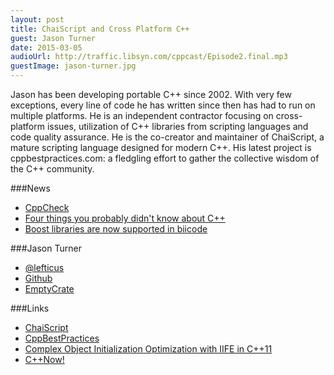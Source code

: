 ```yaml
---
layout: post
title: ChaiScript and Cross Platform C++
guest: Jason Turner
date: 2015-03-05
audioUrl: http://traffic.libsyn.com/cppcast/Episode2.final.mp3
guestImage: jason-turner.jpg
---
```


Jason has been developing portable C++ since 2002. With very few exceptions, every line of code he has written since then has had to run on multiple platforms. He is an independent contractor focusing on cross-platform issues, utilization of C++ libraries from scripting languages and code quality assurance. He is the co-creator and maintainer of ChaiScript, a mature scripting language designed for modern C++. His latest project is cppbestpractices.com: a fledgling effort to gather the collective wisdom of the C++ community.

###News

 - [CppCheck](https://isocpp.org/blog/2015/02/cppcheck)
 - [Four things you probably didn't know about C++](http://cogitolearning.co.uk/?p=1669)
 - [Boost libraries are now supported in biicode](http://blog.biicode.com/dependency-management-boost-libraries/)
 
###Jason Turner

 - [@lefticus](https://twitter.com/lefticus)
 - [Github](http://www.github.com/lefticus)
 - [EmptyCrate](http://blog.emptycrate.com/)
 
###Links
 
 - [ChaiScript](http://www.chaiscript.com)
 - [CppBestPractices](http://www.cppbestpractices.com)
 - [Complex Object Initialization Optimization with IIFE in C++11](http://blog2.emptycrate.com/content/complex-object-initialization-optimization-iife-c11)
 - [C++Now!](http://cppnow.org/)



